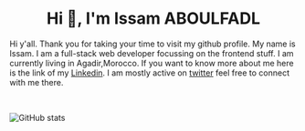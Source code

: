 <h1 align="center">Hi 👋, I'm Issam ABOULFADL</h1>


Hi y'all. Thank you for taking your time to visit my github profile. My name is Issam. I am a full-stack web developer focussing on the frontend stuff. I am currently living in Agadir,Morocco.
If you want to know more about me here is the link of my [Linkedin](https://www.linkedin.com/in/issam-aboulfadl-950004192/). I am mostly active on [twitter](https://twitter.com/Dev_Issam) feel free to connect with me there.

<br/>

![GitHub stats](https://github-readme-stats.vercel.app/api?username=wasifbaliyan&theme=radical&show_icons=true)
